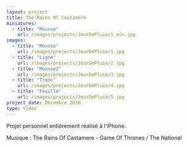 ```yaml
---
layout: project
title: The Rains Of Castamere
miniatures:
  - title: "Mousse"
    url: /images/projects/JourDePluie/1_min.jpg
images:
  - title: "Mousse"
    url: /images/projects/JourDePluie/1.jpg
  - title: "Ligne"
    url: /images/projects/JourDePluie/2.jpg
  - title: "Mousse2"
    url: /images/projects/JourDePluie/3.jpg
  - title: "Tronc"
    url: /images/projects/JourDePluie/4.jpg
  - title: "Feuille"
    url: /images/projects/JourDePluie/5.jpg
project_date: Décembre 2016
type: Vidéo
---
```

Projet personnel entièrement réalisé à l'iPhone.

Musique : The Rains Of Castamere - Game Of Thrones / The National
